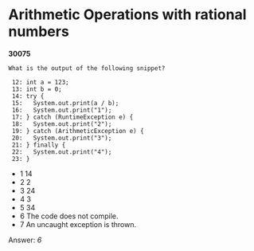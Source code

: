 Arithmetic Operations with rational numbers
===========================================
**30075**
```
What is the output of the following snippet? 
 
 12: int a = 123; 
 13: int b = 0; 
 14: try { 
 15:   System.out.print(a / b); 
 16:   System.out.print("1"); 
 17: } catch (RuntimeException e) { 
 18:   System.out.print("2"); 
 19: } catch (ArithmeticException e) { 
 20:   System.out.print("3"); 
 21: } finally { 
 22:   System.out.print("4"); 
 23: }
```


- 1 14
- 2 2
- 3 24
- 4 3
- 5 34
- 6 The code does not compile.
- 7 An uncaught exception is thrown.

Answer: *6*

